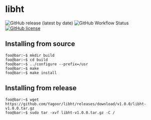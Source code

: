 # libht

![GitHub release (latest by date)](https://img.shields.io/github/v/release/Yagoor/libht)
![GitHub Workflow Status](https://img.shields.io/github/workflow/status/Yagoor/libht/Build)
[![GitHub license](https://img.shields.io/github/license/Yagoor/libht)](https://github.com/Yagoor/libht/blob/master/LICENSE)

## Installing from source

```console
foo@bar:~$ mkdir build
foo@bar:~$ cd build
foo@bar:~$ ../configure --prefix=/usr
foo@bar:~$ make
foo@bar:~$ make install
```

## Installing from release
```console
foo@bar:~$ wget https://github.com/Yagoor/libht/releases/download/v1.0.0/libht-v1.0.0.tar.gz
foo@bar:~$ sudo tar -xvf libht-v1.0.0.tar.gz -C /
```
